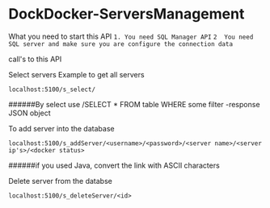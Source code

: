 # DockDocker-ServersManagement

What you need to start this API
`1. You need SQL Manager API`
`2  You need SQL server and make sure you are configure the connection data`

call's to this API

Select servers
Example to get all servers
```
localhost:5100/s_select/
```
######By select use /SELECT * FROM table WHERE some filter
-response JSON object

To add server into the database
```
localhost:5100/s_addServer/<username>/<password>/<server name>/<server ip's>/<docker status>
```
######if you used Java, convert the link with ASCII characters

Delete server from the databse
```
localhost:5100/s_deleteServer/<id>
```
